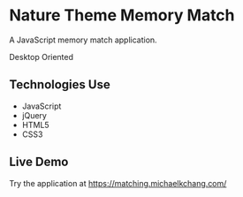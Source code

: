 # Nature Theme Memory Match
A JavaScript memory match application.
 
 
 Desktop Oriented
## Technologies Use

- JavaScript
- jQuery
- HTML5
- CSS3

## Live Demo
Try the application at https://matching.michaelkchang.com/
